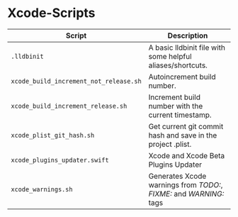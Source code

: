 # Xcode-Scripts

|Script|Description|
|----|----|
|`.lldbinit`|A basic lldbinit file with some helpful aliases/shortcuts.|
|`xcode_build_increment_not_release.sh`|Autoincrement build number.|
|`xcode_build_increment_release.sh`|Increment build number with the current timestamp.|
|`xcode_plist_git_hash.sh`|Get current git commit hash and save in the project .plist.|
|`xcode_plugins_updater.swift`|Xcode and Xcode Beta Plugins Updater|
|`xcode_warnings.sh`|Generates Xcode warnings from *TODO:*, *FIXME:* and *WARNING:* tags|
